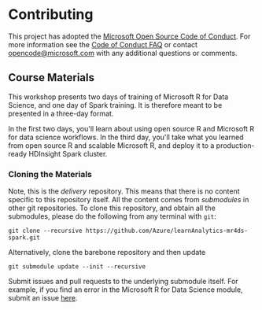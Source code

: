 # Contributing

This project has adopted the [Microsoft Open Source Code of Conduct](https://opensource.microsoft.com/codeofconduct/). For more information see the [Code of Conduct FAQ](https://opensource.microsoft.com/codeofconduct/faq/) or contact [opencode@microsoft.com](mailto:opencode@microsoft.com) with any additional questions or comments.

## Course Materials

This workshop presents two days of training of Microsoft R for Data Science, and one day of Spark training. It is therefore meant to be presented in a three-day format.

In the first two days, you'll learn about using open source R and Microsoft R for data science workflows. In the third day, you'll take what you learned from open source R and scalable Microsoft R, and deploy it to a production-ready HDInsight Spark cluster. 

### Cloning the Materials

Note, this is the _delivery_ repository. This means that there is no content specific to this repository itself. All the content comes from _submodules_ in other git repositories. To clone this repository, and obtain all the submodules, please do the following from any terminal with `git`:

```
git clone --recursive https://github.com/Azure/learnAnalytics-mr4ds-spark.git
```

Alternatively, clone the barebone repository and then update

```
git submodule update --init --recursive
```

Submit issues and pull requests to the underlying submodule itself. For example, if you find an error in the Microsoft R for Data Science module, submit an issue [here](https://github.com/Azure/learnAnalytics-mr4ds/).
